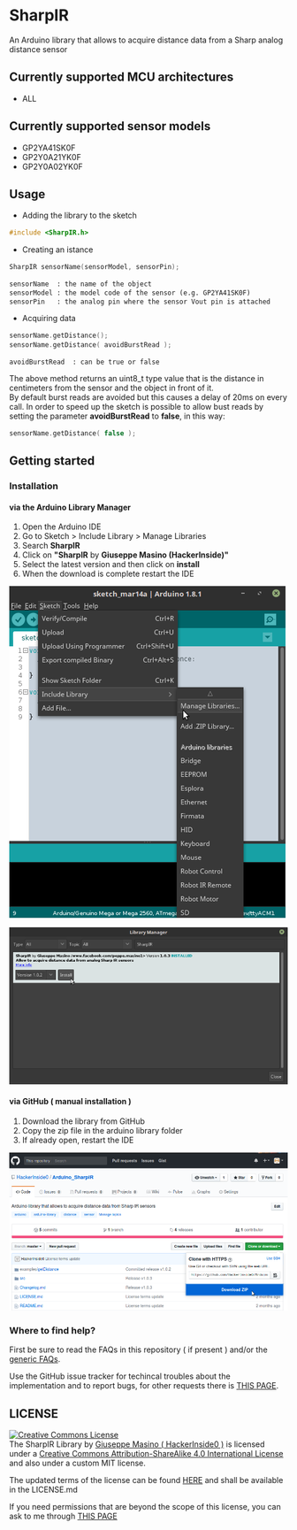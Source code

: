 # SharpIR
An Arduino library that allows to acquire distance data from a Sharp analog distance sensor

## Currently supported MCU architectures

- ALL

## Currently supported sensor models

- GP2YA41SK0F  
- GP2Y0A21YK0F  
- GP2Y0A02YK0F  

## Usage

- Adding the library to the sketch

~~~c++
#include <SharpIR.h>
~~~

- Creating an istance  

~~~c++
SharpIR sensorName(sensorModel, sensorPin);
~~~
~~~
sensorName	: the name of the object   
sensorModel	: the model code of the sensor (e.g. GP2YA41SK0F)  
sensorPin	: the analog pin where the sensor Vout pin is attached  
~~~    

- Acquiring data

~~~c++
sensorName.getDistance();
sensorName.getDistance( avoidBurstRead );
~~~
~~~
avoidBurstRead	: can be true or false
~~~

The above method returns an uint8_t type value that is the distance in centimeters from the sensor and the object in front of it.  
By default burst reads are avoided but this causes a delay of 20ms on every call.
In order to speed up the sketch is possible to allow bust reads by setting the parameter **avoidBurstRead** to **false**, in this way:

~~~c++
sensorName.getDistance( false );
~~~

## Getting started

### Installation
#### via the Arduino Library Manager

1. Open the Arduino IDE
2. Go to Sketch > Include Library > Manage Libraries
3. Search **SharpIR**
4. Click on **"SharpIR** by **Giuseppe Masino (HackerInside)"**
5. Select the latest version and then click on **install**
6. When the download is complete restart the IDE

![How to open the library manager](https://github.com/HackerInside0/support_repo/blob/master/generic/ArduinoLibraryManager.png  "Go to Sketch > Include Library > Manage Libraries")

![How to download from the library manager](https://github.com/HackerInside0/support_repo/blob/master/Arduino_SharpIR/LibraryManagerTutorial.png  "Click on **SharpIR** by **Giuseppe Masino (HackerInside)**")

#### via GitHub ( manual installation )

1. Download the library from GitHub
2. Copy the zip file in the arduino library folder
3. If already open, restart the IDE

![How to download from github](https://github.com/HackerInside0/support_repo/blob/master/Arduino_SharpIR/downloadFromGitHub.png "Click on **SharpIR** by **Giuseppe Masino (HackerInside)**")

### Where to find help?

First be sure to read the FAQs in this repository ( if present ) and/or the [generic FAQs](https://www.facebook.com/notes/giuseppe-masino/faqs-about-my-works/197854657355058).

Use the GitHub issue tracker for techincal troubles about the implementation and to report bugs, for other requests there is [THIS PAGE](http://www.facebook.com/dev.hackerinside/).

## LICENSE

<a rel="license" href="http://creativecommons.org/licenses/by-sa/4.0/">
<img alt="Creative Commons License" style="border-width:0" src="https://i.creativecommons.org/l/by-sa/4.0/88x31.png" />
</a>
<br />
<span xmlns:dct="http://purl.org/dc/terms/" property="dct:title">The SharpIR Library</span> by <a xmlns:cc="http://creativecommons.org/ns#" href="https://github.com/HackerInside0/" property="cc:attributionName" rel="cc:attributionURL">Giuseppe Masino ( HackerInside0 )</a> is licensed under a <a rel="license" href="http://creativecommons.org/licenses/by-sa/4.0/">Creative Commons Attribution-ShareAlike 4.0 International License</a> and also under a custom MIT license.

The updated terms of the license can be found [HERE]( https://www.facebook.com/notes/giuseppe-masino/faqs-about-my-works/197854657355058) and shall be available in the LICENSE.md 

If you need permissions that are beyond the scope of this license, you can ask to me through <a xmlns:cc="http://creativecommons.org/ns#" href="https://www.facebook.com/dev.hackerinside/" rel="cc:morePermissions">THIS PAGE</a>